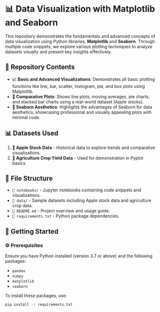 # 📊 Data Visualization with Matplotlib and Seaborn

This repository demonstrates the fundamentals and advanced concepts of data visualization using Python libraries, **Matplotlib** and **Seaborn**. Through multiple code snippets, we explore various plotting techniques to analyze datasets visually and present key insights effectively.

## 📂 Repository Contents

- **📈 Basic and Advanced Visualizations**: Demonstrates all basic plotting functions like line, bar, scatter, histogram, pie, and box plots using Matplotlib.
- **🔄 Comparative Plots**: Shows line plots, moving averages, pie charts, and stacked bar charts using a real-world dataset (Apple stocks).
- **🎨 Seaborn Aesthetics**: Highlights the advantages of Seaborn for data aesthetics, showcasing professional and visually appealing plots with minimal code.

## 📊 Datasets Used

1. **🍏 Apple Stock Data** - Historical data to explore trends and comparative visualizations.
2. **🌾 Agriculture Crop Yield Data** - Used for demonstration in Pyplot basics.

## 📁 File Structure

- `📂 notebooks/` - Jupyter notebooks containing code snippets and visualizations.
- `📂 data/` - Sample datasets including Apple stock data and agriculture crop data.
- `📄 README.md` - Project overview and usage guide.
- `📄 requirements.txt` - Python package dependencies.

## 🚀 Getting Started

### ⚙️ Prerequisites

Ensure you have Python installed (version 3.7 or above) and the following packages:
- `pandas`
- `numpy`
- `matplotlib`
- `seaborn`

To install these packages, use:
```bash
pip install -r requirements.txt
